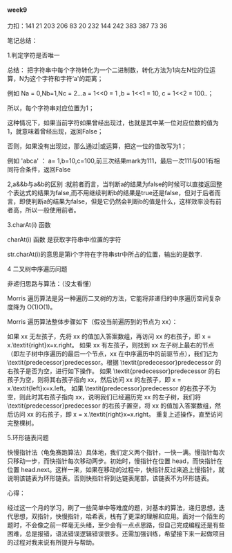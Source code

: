 #### week9

力扣：141 21 203 206 83 20 232 144 242 383 387 73 36

笔记总结：

1.判定字符是否唯一

总结： 把字符串中每个字符转化为一个二进制数，转化方法为1向左N位的位运算，N为这个字符和字符‘a'的距离；

例如 Na = 0,Nb=1,Nc = 2...a = 1<<0 = 1 ,b = 1<<1 = 10, c = 1<<2 = 100..；

所以，每个字符串对应位置为1；

这种情况下，如果当前字符如果曾经出现过，也就是其中某一位对应位数的值为1，就意味着曾经出现，返回False；

否则，如果没有出现过，那么通过|或运算，把这一位的值改写为1；

例如 'abca' ： a= 1,b=10,c=100,前三次结果mark为111，最后一次111与001有相同符合条件，返回False

2,a&&b与a&b的区别 :就前者而言，当判断a的结果为false的时候可以直接返回整个表达式的结果为false,而不用继续判断b的结果是true还是false，但对于后者而言，即使判断a的结果为false，但是它仍然会判断b的值是什么，这样效率没有前者高，所以一般使用前者。

3.charAt(i) 函数

charAt(i) 函数 是获取字符串中i位置的字符

str.charAt(i)的意思是第i个字符在字符串str中所占的位置，输出的是数字.

4 二叉树中序遍历问题

非递归思路与算法：（没太看懂）

Morris 遍历算法是另一种遍历二叉树的方法，它能将非递归的中序遍历空间复杂度降为 O(1)O(1)。

Morris 遍历算法整体步骤如下（假设当前遍历到的节点为 xx）：

如果 xx 无左孩子，先将 xx 的值加入答案数组，再访问 xx 的右孩子，即 x = x.\textit{right}x=x.right。
如果 xx 有左孩子，则找到 xx 左子树上最右的节点（即左子树中序遍历的最后一个节点，xx 在中序遍历中的前驱节点），我们记为 \textit{predecessor}predecessor。根据 \textit{predecessor}predecessor 的右孩子是否为空，进行如下操作。
如果 \textit{predecessor}predecessor 的右孩子为空，则将其右孩子指向 xx，然后访问 xx 的左孩子，即 x = x.\textit{left}x=x.left。
如果 \textit{predecessor}predecessor 的右孩子不为空，则此时其右孩子指向 xx，说明我们已经遍历完 xx 的左子树，我们将 \textit{predecessor}predecessor 的右孩子置空，将 xx 的值加入答案数组，然后访问 xx 的右孩子，即 x = x.\textit{right}x=x.right。
重复上述操作，直至访问完整棵树。



5.环形链表问题

快慢指针法（龟兔赛跑算法）具体地，我们定义两个指针，一快一满。慢指针每次只移动一步，而快指针每次移动两步。初始时，慢指针在位置 head，而快指针在位置 head.next。这样一来，如果在移动的过程中，快指针反过来追上慢指针，就说明该链表为环形链表。否则快指针将到达链表尾部，该链表不为环形链表。

 心得：

经过这一个月的学习，刷了一些简单中等难度的题，对基本的算法，递归思想，迭代思想，双指针，快慢指针，哈希表，栈有了更深的理解和应用。面对一个陌生的题时，不会像之前一样毫无头绪，至少会有一点点思路，但自己完成编程还是有些困难，总是报错，语法错误逻辑错误很多。还需加强训练，希望接下来一起做项目的过程对我来说有所提升与帮助。


